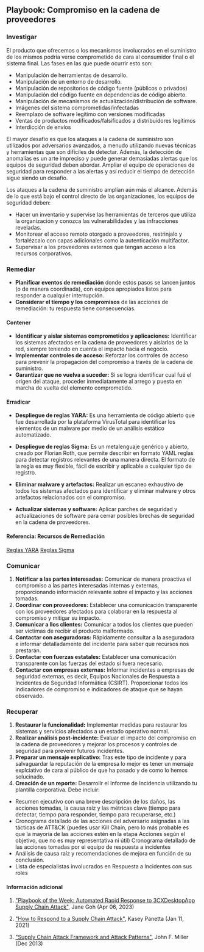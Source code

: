 ## Playbook: Compromiso en la cadena de proveedores

### Investigar

El producto que ofrecemos o los mecanismos involucrados en el suministro de los mismos podría verse comprometido de cara al consumidor final o el sistema final. Las fases en las que puede ocurrir esto son:

- Manipulación de herramientas de desarrollo.
- Manipulación de un entorno de desarrollo.
- Manipulación de repositorios de código fuente (públicos o privados)
- Manipulación del código fuente en dependencias de código abierto.
- Manipulación de mecanismos de actualización/distribución de software.
- Imágenes del sistema comprometidas/infectadas
- Reemplazo de software legítimo con versiones modificadas
- Ventas de productos modificados/falsificados a distribuidores legítimos
- Interdicción de envíos


El mayor desafío es que los ataques a la cadena de suministro son utilizados por adversarios avanzados, a menudo utilizando nuevas técnicas y herramientas que son difíciles de detectar. Además, la detección de anomalías es un arte impreciso y puede generar demasiadas alertas que los equipos de seguridad deben abordar. Ampliar el equipo de operaciones de seguridad para responder a las alertas y así reducir el tiempo de detección sigue siendo un desafío.

Los ataques a la cadena de suministro amplían aún más el alcance. Además de lo que está bajo el control directo de las organizaciones, los equipos de seguridad deben:

- Hacer un inventario y supervise las herramientas de terceros que utiliza la organización y conozca las vulnerabilidades y las infracciones reveladas.
- Monitorear el acceso remoto otorgado a proveedores, restrinjalo y fortalézcalo con capas adicionales como la autenticación multifactor.
- Supervisar a los proveedores externos que tengan acceso a los recursos corporativos.

### Remediar

* **Planificar eventos de remediación** donde estos pasos se lancen juntos (o de manera coordinada), con equipos apropiados listos para responder a cualquier interrupción.
* **Considerar el tiempo y los compromisos** de las acciones de remediación: tu respuesta tiene consecuencias.

#### Contener

* **Identificar y aislar sistemas comprometidos y aplicaciones:** Identificar los sistemas afectados en la cadena de proveedores y aislarlos de la red, siempre teniendo en cuenta el impacto hacia el negocio.
* **Implementar controles de acceso:** Reforzar los controles de acceso para prevenir la propagación del compromiso a través de la cadena de suministro.
* **Garantizar que no vuelva a suceder:** Si se logra identificar cual fué el origen del ataque, proceder inmediatamente al arrego y puesta en marcha de vuelta del elemento comprometido.

#### Erradicar

* **Despliegue de reglas YARA:**  Es una herramienta de código abierto que fue desarrollada por la plataforma VirusTotal para identificar los elementos de un malware por medio de un análisis estático automatizado.  

* **Despliegue de reglas Sigma:** Es un metalenguaje genérico y abierto, creado por Florian Roth, que permite describir en formato YAML reglas para detectar registros relevantes de una manera directa. El formato de la regla es muy flexible, fácil de escribir y aplicable a cualquier tipo de registro. 

* **Eliminar malware y artefactos:** Realizar un escaneo exhaustivo de todos los sistemas afectados para identificar y eliminar malware y otros artefactos relacionados con el compromiso.
* **Actualizar sistemas y software:** Aplicar parches de seguridad y actualizaciones de software para cerrar posibles brechas de seguridad en la cadena de proveedores.

#### Referencia: Recursos de Remediación
[Reglas YARA](https://keepcoding.io/blog/que-son-las-reglas-yara/)
[Reglas Sigma](https://www.securityartwork.es/2020/05/05/sigmashooter-ii-generando-nuestra-primera-firma-sigma/)
### Comunicar

1. **Notificar a las partes interesadas:** Comunicar de manera proactiva el compromiso a las partes interesadas internas y externas, proporcionando información relevante sobre el impacto y las acciones tomadas.
2. **Coordinar con proveedores:** Establecer una comunicación transparente con los proveedores afectados para colaborar en la respuesta al compromiso y mitigar su impacto.
3. **Comunicar a llos clientes:** Comunicar a todos los clientes que pueden ser víctimas de recibir el producto malformado.
4. **Contactar con aseguradoras:** Rápidamente consultar a la aseguradora e informar detalladamente del incidente para saber que recursos nos prestarán.
5. **Contactar con fuerzas estatales:** Establecer una comunicación transparente con las fuerzas del estado si fuera necesario.
5. **Contactar con empresas externas:** Informar incidentes a empresas de seguridad externas, es decir, Equipos Nacionales de Respuesta a Incidentes de Seguridad Informática (CSIRT). Proporcionar todos los indicadores de compromiso e indicadores de ataque que se hayan observado.

### Recuperar

1. **Restaurar la funcionalidad:** Implementar medidas para restaurar los sistemas y servicios afectados a un estado operativo normal.
2. **Realizar análisis post-incidente:** Evaluar el impacto del compromiso en la cadena de proveedores y mejorar los procesos y controles de seguridad para prevenir futuros incidentes.
3. **Preparar un mensaje explicativo:** Tras este tipo de incidente y para salvaguardar la reputación de la empresa lo mejor es tener un mensaje explciativo de cara al público de que ha pasado y de como lo hemos solucinado.
3. **Creación de un reporte:** 
Desarrollr el Informe de Incidencia utilizando tu plantilla corporativa.
Debe incluir:
- Resumen ejecutivo con una breve descripción de los daños, las acciones tomadas, la causa raíz y las métricas clave (tiempo para detectar, tiempo para responder, tiempo para recuperarse, etc.)
- Cronograma detallado de las acciones del adversario asignadas a las tácticas de ATT&CK (puedes usar Kill Chain, pero lo más probable es que la mayoría de las acciones estén en la etapa Acciones según el objetivo, que no es muy representativa ni útil)
Cronograma detallado de las acciones tomadas por el equipo de respuesta a incidentes
- Análisis de causa raíz y recomendaciones de mejora en función de su conclusión.
- Lista de especialistas involucrados en Respuesta a Incidentes con sus roles
#### Información adicional

1. <a name="https://www.paloaltonetworks.com/blog/security-operations/playbook-of-the-week-automated-rapid-response-to-3cxdesktopapp-supply-chain-attack/"></a>["Playbook of the Week: Automated Rapid Response to 3CXDesktopApp Supply Chain Attack"](#TODO-url), Jane Goh (Apr 06, 2023)

2. <a name="https://www.gartner.com/smarterwithgartner/how-to-respond-to-a-supply-chain-attack"></a>["How to Respond to a Supply Chain Attack"](#TODO-url),  Kasey Panetta (Jan 11, 2021)

3. <a name="https://www.mitre.org/sites/default/files/publications/supply-chain-attack-framework-14-0228.pdf"></a>["Supply Chain Attack Framework and Attack Patterns"](#TODO-url),  John F. Miller (Dec 2013)
